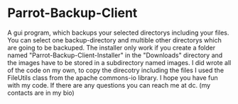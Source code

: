 # Parrot-Backup-Client
A gui program, which backups your selected directorys including your files. 
You can select one backup-directory and multible other directorys which are going to be backuped.
The installer only work if you create a folder named "Parrot-Backup-Client-Installer" in the "Downloads" directory and the images have to be stored in a subdirectory named images.
I did wrote all of the code on my own, to copy the direcotry including the files I used the FileUtils class from the apache commons-io library.
I hope you have fun with my code. If there are any questions you can reach me at dc. (my contacts are in my bio)
